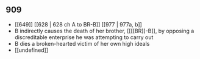 ## 909
- [[649]] [[628 | 628 ch A to BR-B]] [[977 | 977a, b]] 
- B indirectly causes the death of her brother, [[[[BR]]-B]], by opposing a discreditable enterprise he was attempting to carry out
- B dies a broken-hearted victim of her own high ideals
- [[undefined]] 

